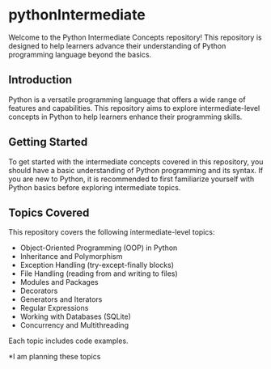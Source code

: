 # pythonIntermediate
Welcome to the Python Intermediate Concepts repository! This repository is designed to help learners advance their understanding of Python programming language beyond the basics.
## Introduction

Python is a versatile programming language that offers a wide range of features and capabilities. This repository aims to explore intermediate-level concepts in Python to help learners enhance their programming skills.

## Getting Started

To get started with the intermediate concepts covered in this repository, you should have a basic understanding of Python programming and its syntax. If you are new to Python, it is recommended to first familiarize yourself with Python basics before exploring intermediate topics.

## Topics Covered

This repository covers the following intermediate-level topics:

- Object-Oriented Programming (OOP) in Python
- Inheritance and Polymorphism
- Exception Handling (try-except-finally blocks)
- File Handling (reading from and writing to files)
- Modules and Packages
- Decorators
- Generators and Iterators
- Regular Expressions
- Working with Databases (SQLite)
- Concurrency and Multithreading

Each topic includes code examples.

*I am planning these topics
